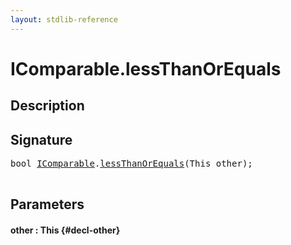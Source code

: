 ```yaml
---
layout: stdlib-reference
---
```


# IComparable\.lessThanOrEquals

## Description





## Signature 

<pre>
bool <a href="/stdlib-reference/interfaces/IComparable/index" class="code_type">IComparable</a>.<a href="/stdlib-reference/interfaces/IComparable/lessThanOrEquals">lessThanOrEquals</a>(This <span class='code_param'>other</span>);

</pre>

## Parameters

#### other  : This {#decl-other}


